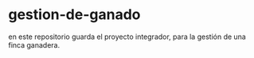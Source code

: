 # gestion-de-ganado
en este repositorio guarda el proyecto integrador, para la gestión de una finca ganadera.
